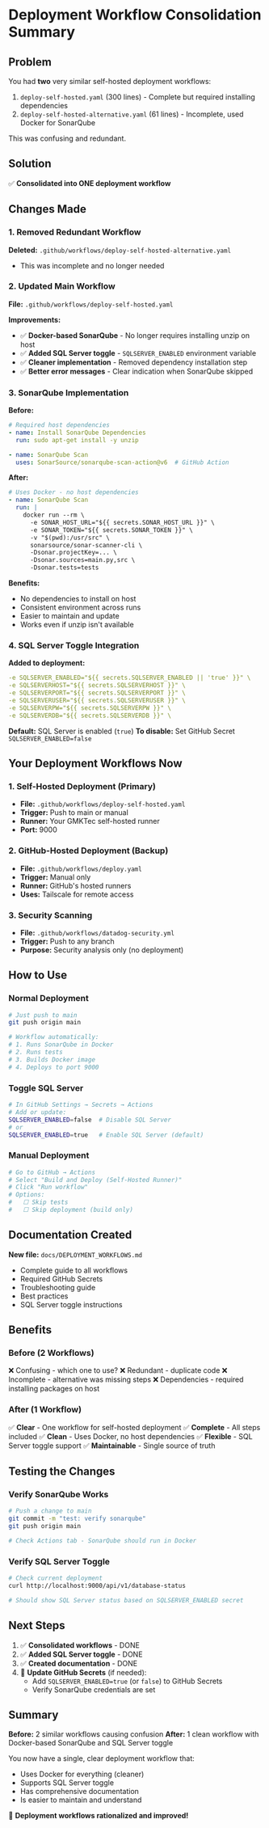 # Deployment Workflow Consolidation Summary

## Problem
You had **two** very similar self-hosted deployment workflows:
1. `deploy-self-hosted.yaml` (300 lines) - Complete but required installing dependencies
2. `deploy-self-hosted-alternative.yaml` (61 lines) - Incomplete, used Docker for SonarQube

This was confusing and redundant.

## Solution
✅ **Consolidated into ONE deployment workflow**

## Changes Made

### 1. Removed Redundant Workflow
**Deleted:** `.github/workflows/deploy-self-hosted-alternative.yaml`
- This was incomplete and no longer needed

### 2. Updated Main Workflow
**File:** `.github/workflows/deploy-self-hosted.yaml`

**Improvements:**
- ✅ **Docker-based SonarQube** - No longer requires installing unzip on host
- ✅ **Added SQL Server toggle** - `SQLSERVER_ENABLED` environment variable
- ✅ **Cleaner implementation** - Removed dependency installation step
- ✅ **Better error messages** - Clear indication when SonarQube skipped

### 3. SonarQube Implementation

**Before:**
```yaml
# Required host dependencies
- name: Install SonarQube Dependencies
  run: sudo apt-get install -y unzip

- name: SonarQube Scan
  uses: SonarSource/sonarqube-scan-action@v6  # GitHub Action
```

**After:**
```yaml
# Uses Docker - no host dependencies
- name: SonarQube Scan
  run: |
    docker run --rm \
      -e SONAR_HOST_URL="${{ secrets.SONAR_HOST_URL }}" \
      -e SONAR_TOKEN="${{ secrets.SONAR_TOKEN }}" \
      -v "$(pwd):/usr/src" \
      sonarsource/sonar-scanner-cli \
      -Dsonar.projectKey=... \
      -Dsonar.sources=main.py,src \
      -Dsonar.tests=tests
```

**Benefits:**
- No dependencies to install on host
- Consistent environment across runs
- Easier to maintain and update
- Works even if unzip isn't available

### 4. SQL Server Toggle Integration

**Added to deployment:**
```yaml
-e SQLSERVER_ENABLED="${{ secrets.SQLSERVER_ENABLED || 'true' }}" \
-e SQLSERVERHOST="${{ secrets.SQLSERVERHOST }}" \
-e SQLSERVERPORT="${{ secrets.SQLSERVERPORT }}" \
-e SQLSERVERUSER="${{ secrets.SQLSERVERUSER }}" \
-e SQLSERVERPW="${{ secrets.SQLSERVERPW }}" \
-e SQLSERVERDB="${{ secrets.SQLSERVERDB }}" \
```

**Default:** SQL Server is enabled (`true`)
**To disable:** Set GitHub Secret `SQLSERVER_ENABLED=false`

## Your Deployment Workflows Now

### 1. Self-Hosted Deployment (Primary)
- **File:** `.github/workflows/deploy-self-hosted.yaml`
- **Trigger:** Push to main or manual
- **Runner:** Your GMKTec self-hosted runner
- **Port:** 9000

### 2. GitHub-Hosted Deployment (Backup)
- **File:** `.github/workflows/deploy.yaml`
- **Trigger:** Manual only
- **Runner:** GitHub's hosted runners
- **Uses:** Tailscale for remote access

### 3. Security Scanning
- **File:** `.github/workflows/datadog-security.yml`
- **Trigger:** Push to any branch
- **Purpose:** Security analysis only (no deployment)

## How to Use

### Normal Deployment
```bash
# Just push to main
git push origin main

# Workflow automatically:
# 1. Runs SonarQube in Docker
# 2. Runs tests
# 3. Builds Docker image
# 4. Deploys to port 9000
```

### Toggle SQL Server
```bash
# In GitHub Settings → Secrets → Actions
# Add or update:
SQLSERVER_ENABLED=false  # Disable SQL Server
# or
SQLSERVER_ENABLED=true   # Enable SQL Server (default)
```

### Manual Deployment
```bash
# Go to GitHub → Actions
# Select "Build and Deploy (Self-Hosted Runner)"
# Click "Run workflow"
# Options:
#   ☐ Skip tests
#   ☐ Skip deployment (build only)
```

## Documentation Created

**New file:** `docs/DEPLOYMENT_WORKFLOWS.md`
- Complete guide to all workflows
- Required GitHub Secrets
- Troubleshooting guide
- Best practices
- SQL Server toggle instructions

## Benefits

### Before (2 Workflows)
❌ Confusing - which one to use?
❌ Redundant - duplicate code
❌ Incomplete - alternative was missing steps
❌ Dependencies - required installing packages on host

### After (1 Workflow)
✅ **Clear** - One workflow for self-hosted deployment
✅ **Complete** - All steps included
✅ **Clean** - Uses Docker, no host dependencies
✅ **Flexible** - SQL Server toggle support
✅ **Maintainable** - Single source of truth

## Testing the Changes

### Verify SonarQube Works
```bash
# Push a change to main
git commit -m "test: verify sonarqube"
git push origin main

# Check Actions tab - SonarQube should run in Docker
```

### Verify SQL Server Toggle
```bash
# Check current deployment
curl http://localhost:9000/api/v1/database-status

# Should show SQL Server status based on SQLSERVER_ENABLED secret
```

## Next Steps

1. ✅ **Consolidated workflows** - DONE
2. ✅ **Added SQL Server toggle** - DONE  
3. ✅ **Created documentation** - DONE
4. 📝 **Update GitHub Secrets** (if needed):
   - Add `SQLSERVER_ENABLED=true` (or `false`) to GitHub Secrets
   - Verify SonarQube credentials are set

## Summary

**Before:** 2 similar workflows causing confusion
**After:** 1 clean workflow with Docker-based SonarQube and SQL Server toggle

You now have a single, clear deployment workflow that:
- Uses Docker for everything (cleaner)
- Supports SQL Server toggle
- Has comprehensive documentation
- Is easier to maintain and understand

🎉 **Deployment workflows rationalized and improved!**
